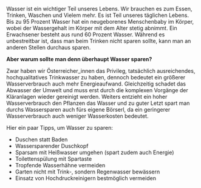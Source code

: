 Wasser ist ein wichtiger Teil unseres Lebens. Wir brauchen es zum Essen, Trinken, Waschen und Vielem mehr. Es ist Teil unseres täglichen Lebens. Bis zu 95 Prozent Wasser hat ein neugeborenes Menschenbaby im Körper, wobei der Wassergehalt im Körper mit dem Alter stetig abnimmt. Ein Erwachsener besteht aus rund 60 Prozent Wasser.
Während es unbestreitbar ist, dass man beim Trinken nicht sparen sollte, kann man an anderen Stellen durchaus sparen.

**Aber warum sollte man denn überhaupt Wasser sparen?**

Zwar haben wir Österreicher_innen das Privileg, tatsächlich ausreichendes, hochqualitatives Trinkwasser zu haben, dennoch bedeutet ein größerer Wasserverbrauch auch mehr Energieaufwand. Gleichzeitig schadet das Abwasser der Umwelt und muss erst durch die komplexen Vorgänge der Kläranlagen wieder gereinigt werden. Weiters entzieht ein hoher Wasserverbrauch den Pflanzen das Wasser und zu guter Letzt spart man durchs Wassersparen auch fürs eigene Börserl, da ein geringerer Wasserverbrauch auch weniger Wasserkosten bedeutet.

Hier ein paar Tipps, um Wasser zu sparen:
-	Duschen statt Baden
-	Wassersparender Duschkopf
-	Sparsam mit Heißwasser umgehen (spart zudem auch Energie)
-	Toilettenspülung mit Spartaste
-	Tropfende Wasserhähne vermeiden
-	Garten nicht mit Trink-, sondern Regenwasser bewässern
-	Einsatz von Hochdruckreinigern bestmöglich vermeiden
